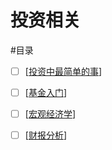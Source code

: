# 投资相关
#目录
- [ ] [[投资中最简单的事]]
- [ ] [[基金入门]]
- [ ] [[宏观经济学]]
- [ ] [[财报分析]]
  

[//begin]: # "Autogenerated link references for markdown compatibility"
[投资中最简单的事]: ../读书笔记/投资中最简单的事 "投资中最简单的事"
[基金入门]: 基金入门 "基金入门"
[宏观经济学]: 宏观经济学 "宏观经济学"
[财报分析]: 财报分析 "财报分析"
[//end]: # "Autogenerated link references"